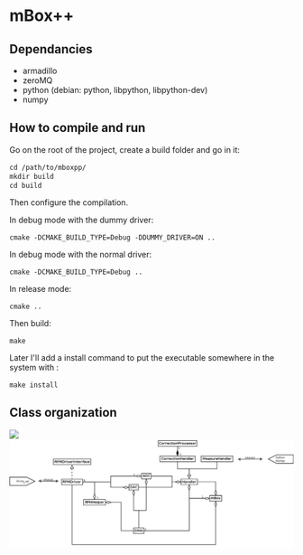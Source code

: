 # mBox++

## Dependancies
 * armadillo
 * zeroMQ
 * python (debian: python, libpython, libpython-dev)
 * numpy

## How to compile and run

Go on the root of the project, create a build folder and go in it:

    cd /path/to/mboxpp/
    mkdir build
    cd build

Then configure the compilation.

In debug mode with the dummy driver:

    cmake -DCMAKE_BUILD_TYPE=Debug -DDUMMY_DRIVER=ON ..

In debug mode with the normal driver:

    cmake -DCMAKE_BUILD_TYPE=Debug ..

In release mode:

    cmake ..

Then build:

    make

Later I'll add a install command to put the executable somewhere in the system with :

    make install




## Class organization

<!--
    Width of picture = 1200 px
    1st link is for Doxygen
    2nd for gitlab/github/direct markdown
-->
![ ](../img/mBox_classDiagram.png "Diagramme")
![ ](doc/img/mBox_classDiagram.png "Diagramme")

